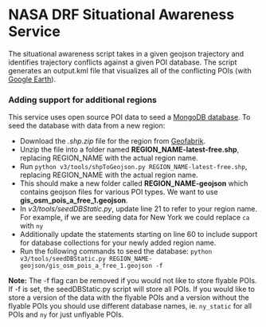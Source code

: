 # NASA DRF Situational Awareness Service
The situational awareness script takes in a given geojson trajectory and identifies trajectory conflicts against a given POI database. The script generates an output.kml file that visualizes all of the conflicting POIs (with [Google Earth](https://support.google.com/earth/answer/7365595?hl=en&co=GENIE.Platform%3DDesktop)).

### Adding support for additional regions
This service uses open source POI data to seed a [MongoDB database](https://cloud.mongodb.com/v2/633f0c6a0a2ec54e54c12722#/metrics/replicaSet/633f0c824d223445f445fa6e/explorer/nsdb/az/find). To seed the database with data from a new region:

 - Download the _.shp.zip_ file for the region from [Geofabrik](https://download.geofabrik.de/north-america/us.html).
 - Unzip the file into a folder named __REGION_NAME-latest-free.shp__, replacing REGION_NAME with the actual region name.
 - Run `python v3/tools/shpToGeojson.py REGION_NAME-latest-free.shp`, replacing REGION_NAME with the actual region name.
 - This should make a new folder called __REGION_NAME-geojson__ which contains geojson files for various POI types. We want to use __gis_osm_pois_a_free_1.geojson__.
 - In _v3/tools/seedDBStatic.py_, update line 21 to refer to your region name. For example, if we are seeding data for New York we could replace `ca` with `ny`
 - Additionally update the statements starting on line 60 to include support for database collections for your newly added region name.
 - Run the following commands to seed the database: `python v3/tools/seedDBStatic.py REGION_NAME-geojson/gis_osm_pois_a_free_1.geojson -f`

__Note:__ The -f flag can be removed if you would not like to store flyable POIs. If -f is set, the seedDBStatic.py script will store all POIs. If you would like to store a version of the data with the flyable POIs and a version without the flyable POIs you should use different database names, ie. `ny_static` for all POIs and `ny` for just unflyable POIs.